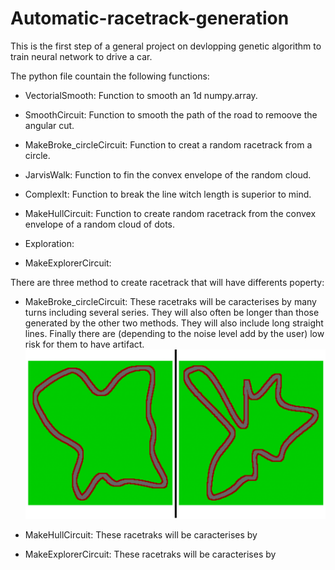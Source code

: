 # Automatic-racetrack-generation
This is the first step of a general project on devlopping genetic algorithm to train neural network to drive a car.

The python file countain the following functions:

- VectorialSmooth: Function to smooth an 1d numpy.array.

- SmoothCircuit: Function to smooth the path of the road to remoove the angular cut.

- MakeBroke_circleCircuit: Function to creat a random racetrack from a circle.

- JarvisWalk: Function to fin the convex envelope of the random cloud.

- ComplexIt: Function to break the line witch length is superior to mind.

- MakeHullCircuit: Function to create random racetrack from the convex envelope of a random	cloud of dots.

- Exploration: 

- MakeExplorerCircuit: 

There are three method to create racetrack that will have differents poperty:
 - MakeBroke_circleCircuit:
 These racetraks will be caracterises by many turns including several
 series. They will also often be longer than those generated by the
 other two methods. They will also include long straight lines. Finally
 there are (depending to the noise level add by the user) low risk for
 them to have artifact.
 ![Exemple picture](RacetrackCircle.png "Exemple of racetrack produced with this function")

 - MakeHullCircuit:
 These racetraks will be caracterises by 
 
 - MakeExplorerCircuit:
 These racetraks will be caracterises by 




